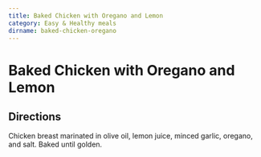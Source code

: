 ```yaml
---
title: Baked Chicken with Oregano and Lemon
category: Easy & Healthy meals
dirname: baked-chicken-oregano
---
```


# Baked Chicken with Oregano and Lemon

## Directions

Chicken breast marinated in olive oil, lemon juice, minced garlic, oregano, and salt. Baked until golden.